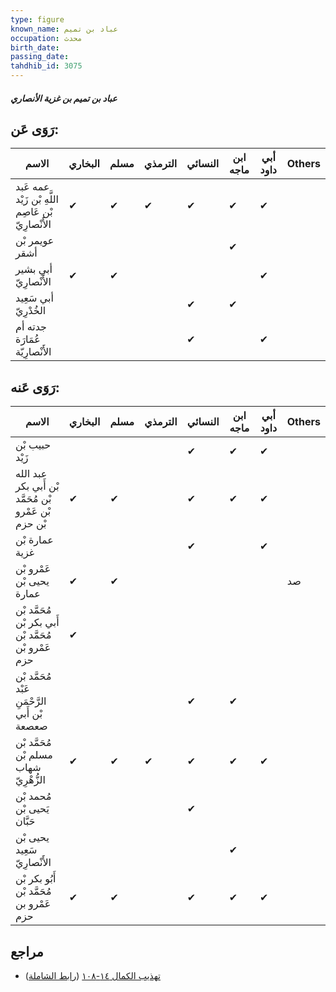 ```yaml
---
type: figure
known_name: عباد بن تميم
occupation: محدث
birth_date:
passing_date:
tahdhib_id: 3075
---
```

##### عباد بن تميم بن غزية الأنصاري

## رَوَى عَن:
| الاسم                                              | البخاري | مسلم | الترمذي | النسائي | ابن ماجه | أبي داود | Others |
| -------------------------------------------------- | ------- | ---- | ------- | ------- | -------- | -------- | ------ |
| عمه عَبد اللَّهِ بْن زَيْد بْن عَاصِم الأَنْصارِيّ | ✔       | ✔    | ✔       | ✔       | ✔        | ✔        |        |
| عويمر بْن أشقر                                     |         |      |         |         | ✔        |          |        |
| أبي بشير الأَنْصارِيّ                              | ✔       | ✔    |         |         |          | ✔        |        |
| أبي سَعِيد الخُدْرِيّ                              |         |      |         | ✔       | ✔        |          |        |
| جدته أم عُمَارَة الأَنْصارِيّة                     |         |      |         | ✔       |          | ✔        |        |
## رَوَى عَنه:
| الاسم                                                 | البخاري | مسلم | الترمذي | النسائي | ابن ماجه | أبي داود | Others |
| ----------------------------------------------------- | ------- | ---- | ------- | ------- | -------- | -------- | ------ |
| حبيب بْن زَيْد                                        |         |      |         | ✔       | ✔        | ✔        |        |
| عبد الله بْن أَبي بكر بْن مُحَمَّد بْن عَمْرو بْن حزم | ✔       | ✔    |         | ✔       | ✔        | ✔        |        |
| عمارة بْن غزية                                        |         |      |         | ✔       |          | ✔        |        |
| عَمْرو بْن يحيى بْن عمارة                             | ✔       | ✔    |         |         |          |          | صد     |
| مُحَمَّد بْن أَبي بكر بْن مُحَمَّد بْن عَمْرو بْن حزم | ✔       |      |         |         |          |          |        |
| مُحَمَّد بْن عَبْد الرَّحْمَنِ بْن أَبي صعصعة         |         |      |         | ✔       | ✔        |          |        |
| مُحَمَّد بْن مسلم بْن شهاب الزُّهْرِيّ                | ✔       | ✔    | ✔       | ✔       | ✔        | ✔        |        |
| مُحمد بْن يَحيى بْن حَبَّان                           |         |      |         | ✔       |          |          |        |
| يحيى بْن سَعِيد الأَنْصارِيّ                          |         |      |         |         | ✔        |          |        |
| أَبُو بكر بْن مُحَمَّد بْن عَمْرو بن حزم              | ✔       | ✔    |         | ✔       | ✔        | ✔        |        |
## مراجع
- [تهذيب الكمال ١٤-١٠٨](obsidian://open?vault=Tahdhib-al-Kamal&file=Figures/٣٠٧٥-عباد%20بن%20تميم%20بن%20غزية%20الأنصاري) ([رابط الشاملة](https://shamela.ws/book/3722/7036))